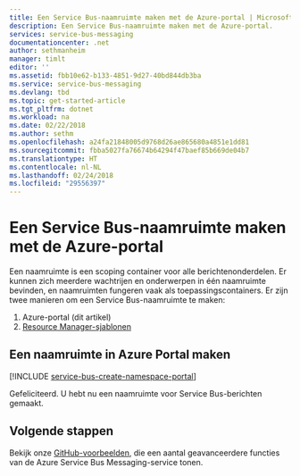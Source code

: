 ```yaml
---
title: Een Service Bus-naamruimte maken met de Azure-portal | Microsoft Docs
description: Een Service Bus-naamruimte maken met de Azure-portal.
services: service-bus-messaging
documentationcenter: .net
author: sethmanheim
manager: timlt
editor: ''
ms.assetid: fbb10e62-b133-4851-9d27-40bd844db3ba
ms.service: service-bus-messaging
ms.devlang: tbd
ms.topic: get-started-article
ms.tgt_pltfrm: dotnet
ms.workload: na
ms.date: 02/22/2018
ms.author: sethm
ms.openlocfilehash: a24fa21848005d9768d26ae865680a4851e1dd81
ms.sourcegitcommit: fbba5027fa76674b64294f47baef85b669de04b7
ms.translationtype: HT
ms.contentlocale: nl-NL
ms.lasthandoff: 02/24/2018
ms.locfileid: "29556397"
---
```

# <a name="create-a-service-bus-namespace-using-the-azure-portal"></a>Een Service Bus-naamruimte maken met de Azure-portal

Een naamruimte is een scoping container voor alle berichtenonderdelen. Er kunnen zich meerdere wachtrijen en onderwerpen in één naamruimte bevinden, en naamruimten fungeren vaak als toepassingscontainers. Er zijn twee manieren om een Service Bus-naamruimte te maken:

1. Azure-portal (dit artikel)
2. [Resource Manager-sjablonen][create-namespace-using-arm]

## <a name="create-a-namespace-in-the-azure-portal"></a>Een naamruimte in Azure Portal maken

[!INCLUDE [service-bus-create-namespace-portal](../../includes/service-bus-create-namespace-portal.md)]

Gefeliciteerd. U hebt nu een naamruimte voor Service Bus-berichten gemaakt.

## <a name="next-steps"></a>Volgende stappen

Bekijk onze [GitHub-voorbeelden][github-samples], die een aantal geavanceerdere functies van de Azure Service Bus Messaging-service tonen.

[create-namespace-using-arm]: service-bus-resource-manager-overview.md
[github-samples]: https://github.com/Azure/azure-service-bus/tree/master/samples

